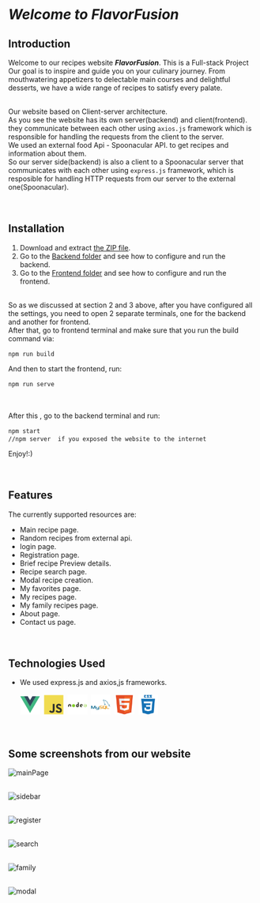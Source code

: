 # ***Welcome to FlavorFusion***


## Introduction
Welcome to our recipes website ***FlavorFusion***. This is a Full-stack Project <br>
Our goal is to inspire and guide you on your culinary journey. From mouthwatering appetizers to delectable main courses and delightful desserts, we have a wide range of recipes to satisfy every palate.<br><br>

Our website based on Client-server architecture.<br>
As you see the website has its own server(backend) and client(frontend). they communicate between each other using `axios.js` framework which is responsible for handling the requests from the client to the server.<br>
We used an external food Api - Spoonacular API. to get recipes and information about them.<br>
So our server side(backend) is also a client to a Spoonacular server that communicates with each other using `express.js` framework, which is resposible for handling HTTP requests from our server to the external one(Spoonacular).<br><br><br>



## Installation
1. Download and extract [the ZIP file](https://github.com/eliyaballout/Recipes-Website---Full-Stack-Project/archive/refs/heads/main.zip).
2. Go to the [Backend folder](https://github.com/eliyaballout/Recipes-Website---Full-Stack-Project/tree/main/Backend) and see how to configure and run the backend.
3. Go to the [Frontend folder](https://github.com/eliyaballout/Recipes-Website---Full-Stack-Project/tree/main/Frontend) and see how to configure and run the frontend.
<br><br>

So as we discussed at section 2 and 3 above, after you have configured all the settings, you need to open 2 separate terminals, one for the backend and another for frontend.<br>
After that, go to frontend terminal and make sure that you run the build command via:
```
npm run build
```

And then to start the frontend, run:
```
npm run serve
```
<br><br>
After this , go to the backend terminal and run:
```
npm start
//npm server  if you exposed the website to the internet
```

Enjoy!:)
<br><br><br>



## Features

The currently supported resources are:

* Main recipe page.
* Random recipes from external api.
* login page.
* Registration page.
* Brief recipe Preview details.
* Recipe search page.
* Modal recipe creation.
* My favorites page.
* My recipes page.
* My family recipes page.
* About page.
* Contact us page.
<br><br><br>



## Technologies Used
* We used express.js and axios,js frameworks.<br><br>
<img src="https://github.com/devicons/devicon/blob/master/icons/vuejs/vuejs-original.svg" title="Vuejs" alt="Vuejs" width="40" height="40"/>&nbsp;
<img src="https://github.com/devicons/devicon/blob/master/icons/javascript/javascript-original.svg" title="JavaScript" alt="JavaScript" width="40" height="40"/>&nbsp;
<img src="https://github.com/devicons/devicon/blob/master/icons/nodejs/nodejs-original-wordmark.svg" title="NodeJS" alt="NodeJS" width="40" height="40"/>&nbsp;
<img src="https://github.com/devicons/devicon/blob/master/icons/mysql/mysql-original-wordmark.svg" title="MySQL"  alt="MySQL" width="40" height="40"/>&nbsp;
<img src="https://github.com/devicons/devicon/blob/master/icons/html5/html5-original.svg" title="HTML5" alt="HTML" width="40" height="40"/>&nbsp;
<img src="https://github.com/devicons/devicon/blob/master/icons/css3/css3-plain-wordmark.svg" title="CSS3" alt="CSS" width="40" height="40"/>&nbsp;
<br><br><br>



## Some screenshots from our website

![mainPage](https://github.com/eliyaballout/Recipes-Website---Full-Stack-Project/assets/94072460/5527570a-48a8-43f9-a9cb-086e48b58308) <br><br>

![sidebar](https://github.com/eliyaballout/Recipes-Website---Full-Stack-Project/assets/94072460/58562994-8bfc-4c8d-b5a7-6581ec65b719) <br><br>

![register](https://github.com/eliyaballout/Recipes-Website---Full-Stack-Project/assets/94072460/3ebad29b-de6c-490f-bc34-e60a6f7df135) <br><br>

![search](https://github.com/eliyaballout/Recipes-Website---Full-Stack-Project/assets/94072460/507c4ed1-b733-4d90-8202-9ab92c22667b) <br><br>

![family](https://github.com/eliyaballout/Recipes-Website---Full-Stack-Project/assets/94072460/11f18796-454a-4db6-b35c-c2b8fec19460) <br><br>

![modal](https://github.com/eliyaballout/Recipes-Website---Full-Stack-Project/assets/94072460/1f38e965-17fb-4577-801f-ec465b12db05) <br>
